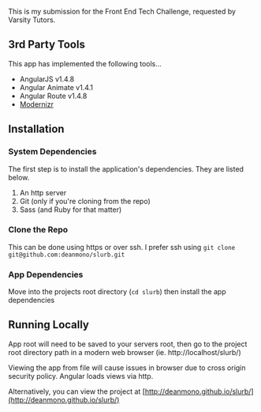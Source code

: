This is my submission for the Front End Tech Challenge, requested by Varsity Tutors.

## 3rd Party Tools

This app has implemented the following tools...
- AngularJS v1.4.8
- Angular Animate v1.4.1
- Angular Route v1.4.8
- [Modernizr](https://modernizr.com/)

## Installation

### System Dependencies
The first step is to install the application's dependencies.  They are listed below.

1. An http server
2. Git (only if you're cloning from the repo)
3. Sass (and Ruby for that matter)

### Clone the Repo
This can be done using https or over ssh.  I prefer ssh using `git clone git@github.com:deanmono/slurb.git`

### App Dependencies
Move into the projects root directory (`cd slurb`) then install the app dependencies

## Running Locally
App root will need to be saved to your servers root, then go to the project root directory path in a modern web browser (ie. http://localhost/slurb/)

Viewing the app from file will cause issues in browser due to cross origin security policy. Angular loads views via http.

Alternatively, you can view the project at [http://deanmono.github.io/slurb/](http://deanmono.github.io/slurb/)